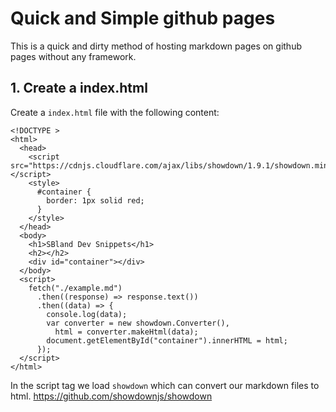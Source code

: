 # Quick and Simple github pages

This is a quick and dirty method of hosting markdown pages on github pages without any framework.

## 1. Create a index.html

Create a `index.html` file with the following content:

```
<!DOCTYPE >
<html>
  <head>
    <script src="https://cdnjs.cloudflare.com/ajax/libs/showdown/1.9.1/showdown.min.js"></script>
    <style>
      #container {
        border: 1px solid red;
      }
    </style>
  </head>
  <body>
    <h1>SBland Dev Snippets</h1>
    <h2></h2>
    <div id="container"></div>
  </body>
  <script>
    fetch("./example.md")
      .then((response) => response.text())
      .then((data) => {
        console.log(data);
        var converter = new showdown.Converter(),
          html = converter.makeHtml(data);
        document.getElementById("container").innerHTML = html;
      });
  </script>
</html>

```

In the script tag we load `showdown` which can convert our markdown files to html.
https://github.com/showdownjs/showdown
